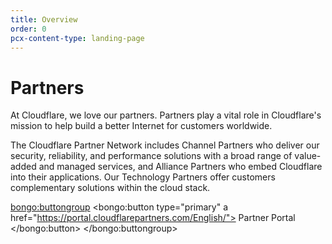 ```yaml
---
title: Overview
order: 0
pcx-content-type: landing-page
---
```


# Partners

At Cloudflare, we love our partners. Partners play a vital role in Cloudflare's mission to help build a better Internet for customers worldwide.

The Cloudflare Partner Network includes Channel Partners who deliver our security, reliability, and performance solutions with a broad range of value-added and managed services, and Alliance Partners who embed Cloudflare into their applications. Our Technology Partners offer customers complementary solutions within the cloud stack.

<bongo:buttongroup>
  <bongo:button type="primary" a href="https://portal.cloudflarepartners.com/English/">
    Partner Portal
  </bongo:button>
</bongo:buttongroup>
